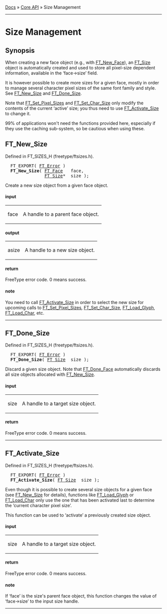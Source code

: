 [Docs](index.md) &raquo; [Core API](ft2-toc.md#core-api) &raquo; Size Management

-------------------------------


# Size Management

## Synopsis

When creating a new face object (e.g., with <a href="../ft2-base_interface/#ft_new_face">FT_New_Face</a>), an <a href="../ft2-base_interface/#ft_size">FT_Size</a> object is automatically created and used to store all pixel-size dependent information, available in the &lsquo;face-&gt;size&rsquo; field.

It is however possible to create more sizes for a given face, mostly in order to manage several character pixel sizes of the same font family and style. See <a href="../ft2-sizes_management/#ft_new_size">FT_New_Size</a> and <a href="../ft2-sizes_management/#ft_done_size">FT_Done_Size</a>.

Note that <a href="../ft2-base_interface/#ft_set_pixel_sizes">FT_Set_Pixel_Sizes</a> and <a href="../ft2-base_interface/#ft_set_char_size">FT_Set_Char_Size</a> only modify the contents of the current &lsquo;active&rsquo; size; you thus need to use <a href="../ft2-sizes_management/#ft_activate_size">FT_Activate_Size</a> to change it.

99% of applications won't need the functions provided here, especially if they use the caching sub-system, so be cautious when using these.

## FT_New_Size

Defined in FT_SIZES_H (freetype/ftsizes.h).

<pre>
  FT_EXPORT( <a href="../ft2-basic_types/#ft_error">FT_Error</a> )
  <b>FT_New_Size</b>( <a href="../ft2-base_interface/#ft_face">FT_Face</a>   face,
               <a href="../ft2-base_interface/#ft_size">FT_Size</a>*  size );
</pre>


Create a new size object from a given face object.

<h4>input</h4>
<table class="fields">
<tr><td class="val" id="face">face</td><td class="desc">

A handle to a parent face object.
</td></tr>
</table>

<h4>output</h4>
<table class="fields">
<tr><td class="val" id="asize">asize</td><td class="desc">

A handle to a new size object.
</td></tr>
</table>

<h4>return</h4>

FreeType error code. 0&nbsp;means success.

<h4>note</h4>

You need to call <a href="../ft2-sizes_management/#ft_activate_size">FT_Activate_Size</a> in order to select the new size for upcoming calls to <a href="../ft2-base_interface/#ft_set_pixel_sizes">FT_Set_Pixel_Sizes</a>, <a href="../ft2-base_interface/#ft_set_char_size">FT_Set_Char_Size</a>, <a href="../ft2-base_interface/#ft_load_glyph">FT_Load_Glyph</a>, <a href="../ft2-base_interface/#ft_load_char">FT_Load_Char</a>, etc.

<hr />

## FT_Done_Size

Defined in FT_SIZES_H (freetype/ftsizes.h).

<pre>
  FT_EXPORT( <a href="../ft2-basic_types/#ft_error">FT_Error</a> )
  <b>FT_Done_Size</b>( <a href="../ft2-base_interface/#ft_size">FT_Size</a>  size );
</pre>


Discard a given size object. Note that <a href="../ft2-base_interface/#ft_done_face">FT_Done_Face</a> automatically discards all size objects allocated with <a href="../ft2-sizes_management/#ft_new_size">FT_New_Size</a>.

<h4>input</h4>
<table class="fields">
<tr><td class="val" id="size">size</td><td class="desc">

A handle to a target size object.
</td></tr>
</table>

<h4>return</h4>

FreeType error code. 0&nbsp;means success.

<hr />

## FT_Activate_Size

Defined in FT_SIZES_H (freetype/ftsizes.h).

<pre>
  FT_EXPORT( <a href="../ft2-basic_types/#ft_error">FT_Error</a> )
  <b>FT_Activate_Size</b>( <a href="../ft2-base_interface/#ft_size">FT_Size</a>  size );
</pre>


Even though it is possible to create several size objects for a given face (see <a href="../ft2-sizes_management/#ft_new_size">FT_New_Size</a> for details), functions like <a href="../ft2-base_interface/#ft_load_glyph">FT_Load_Glyph</a> or <a href="../ft2-base_interface/#ft_load_char">FT_Load_Char</a> only use the one that has been activated last to determine the &lsquo;current character pixel size&rsquo;.

This function can be used to &lsquo;activate&rsquo; a previously created size object.

<h4>input</h4>
<table class="fields">
<tr><td class="val" id="size">size</td><td class="desc">

A handle to a target size object.
</td></tr>
</table>

<h4>return</h4>

FreeType error code. 0&nbsp;means success.

<h4>note</h4>

If &lsquo;face&rsquo; is the size's parent face object, this function changes the value of &lsquo;face-&gt;size&rsquo; to the input size handle.

<hr />

